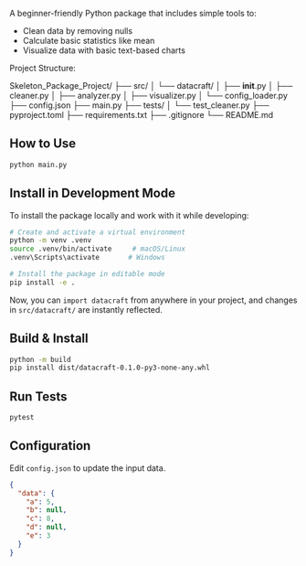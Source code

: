 A beginner-friendly Python package that includes simple tools to:
- Clean data by removing nulls
- Calculate basic statistics like mean
- Visualize data with basic text-based charts

Project Structure:

Skeleton_Package_Project/
├── src/
│   └── datacraft/
│       ├── __init__.py
│       ├── cleaner.py
│       ├── analyzer.py
│       ├── visualizer.py
│       └── config_loader.py
├── config.json
├── main.py
├── tests/
│   └── test_cleaner.py
├── pyproject.toml
├── requirements.txt
├── .gitignore
└── README.md

## How to Use

```bash
python main.py
```

## Install in Development Mode

To install the package locally and work with it while developing:

```bash
# Create and activate a virtual environment
python -m venv .venv
source .venv/bin/activate     # macOS/Linux
.venv\Scripts\activate       # Windows

# Install the package in editable mode
pip install -e .
```

Now, you can `import datacraft` from anywhere in your project, and changes in `src/datacraft/` are instantly reflected.

## Build & Install
```bash
python -m build
pip install dist/datacraft-0.1.0-py3-none-any.whl
```

## Run Tests
```bash
pytest
```

## Configuration
Edit `config.json` to update the input data.
```json
{
  "data": {
    "a": 5,
    "b": null,
    "c": 8,
    "d": null,
    "e": 3
  }
}
